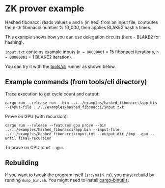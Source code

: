 # ZK prover example

Hashed fibonacci reads values `n`  and `h` (in hex) from an input file, computes the n-th fibonacci number % 10_000, then applies BLAKE2 hash `h` times.

This example shows how you can use delegation circuits (here - BLAKE2 for hashing).

`input.txt` contains example inputs (`n = 0000000f` = 15 fibonacci iterations, `h = 00000001` = 1 BLAKE2 iteration).

You can try it with the [tools/cli](../../tools/cli) runner as shown below.

## Example commands (from tools/cli directory)

Trace execution to get cycle count and output:
```
cargo run --release run --bin ../../examples/hashed_fibonacci/app.bin --input-file ../../examples/hashed_fibonacci/input.txt
```

Prove on GPU (with recursion):
```
cargo run --release --features gpu prove --bin ../../examples/hashed_fibonacci/app.bin --input-file ../../examples/hashed_fibonacci/input.txt --output-dir /tmp --gpu --until final-recursion
```
To prove on CPU, omit `--gpu`.

## Rebuilding

If you want to tweak the program itself (`src/main.rs`), you must rebuild by running `dump_bin.sh`. You might need to install [cargo-binutils](https://crates.io/crates/cargo-binutils/).
